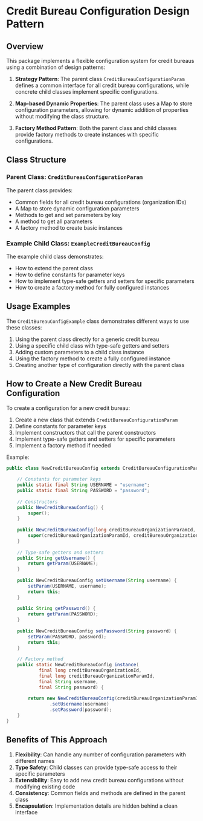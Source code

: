 # Credit Bureau Configuration Design Pattern

## Overview

This package implements a flexible configuration system for credit bureaus using a combination of design patterns:

1. **Strategy Pattern**: The parent class `CreditBureauConfigurationParam` defines a common interface for all credit bureau configurations, while concrete child classes implement specific configurations.

2. **Map-based Dynamic Properties**: The parent class uses a Map to store configuration parameters, allowing for dynamic addition of properties without modifying the class structure.

3. **Factory Method Pattern**: Both the parent class and child classes provide factory methods to create instances with specific configurations.

## Class Structure

### Parent Class: `CreditBureauConfigurationParam`

The parent class provides:
- Common fields for all credit bureau configurations (organization IDs)
- A Map to store dynamic configuration parameters
- Methods to get and set parameters by key
- A method to get all parameters
- A factory method to create basic instances

### Example Child Class: `ExampleCreditBureauConfig`

The example child class demonstrates:
- How to extend the parent class
- How to define constants for parameter keys
- How to implement type-safe getters and setters for specific parameters
- How to create a factory method for fully configured instances

## Usage Examples

The `CreditBureauConfigExample` class demonstrates different ways to use these classes:

1. Using the parent class directly for a generic credit bureau
2. Using a specific child class with type-safe getters and setters
3. Adding custom parameters to a child class instance
4. Using the factory method to create a fully configured instance
5. Creating another type of configuration directly with the parent class

## How to Create a New Credit Bureau Configuration

To create a configuration for a new credit bureau:

1. Create a new class that extends `CreditBureauConfigurationParam`
2. Define constants for parameter keys
3. Implement constructors that call the parent constructors
4. Implement type-safe getters and setters for specific parameters
5. Implement a factory method if needed

Example:

```java
public class NewCreditBureauConfig extends CreditBureauConfigurationParam {
    
    // Constants for parameter keys
    public static final String USERNAME = "username";
    public static final String PASSWORD = "password";
    
    // Constructors
    public NewCreditBureauConfig() {
        super();
    }
    
    public NewCreditBureauConfig(long creditBureauOrganizationParamId, long creditBureauOrganizationId) {
        super(creditBureauOrganizationParamId, creditBureauOrganizationId);
    }
    
    // Type-safe getters and setters
    public String getUsername() {
        return getParam(USERNAME);
    }
    
    public NewCreditBureauConfig setUsername(String username) {
        setParam(USERNAME, username);
        return this;
    }
    
    public String getPassword() {
        return getParam(PASSWORD);
    }
    
    public NewCreditBureauConfig setPassword(String password) {
        setParam(PASSWORD, password);
        return this;
    }
    
    // Factory method
    public static NewCreditBureauConfig instance(
            final long creditBureauOrganizationId, 
            final long creditBureauOrganizationParamId,
            final String username,
            final String password) {
        
        return new NewCreditBureauConfig(creditBureauOrganizationParamId, creditBureauOrganizationId)
                .setUsername(username)
                .setPassword(password);
    }
}
```

## Benefits of This Approach

1. **Flexibility**: Can handle any number of configuration parameters with different names
2. **Type Safety**: Child classes can provide type-safe access to their specific parameters
3. **Extensibility**: Easy to add new credit bureau configurations without modifying existing code
4. **Consistency**: Common fields and methods are defined in the parent class
5. **Encapsulation**: Implementation details are hidden behind a clean interface